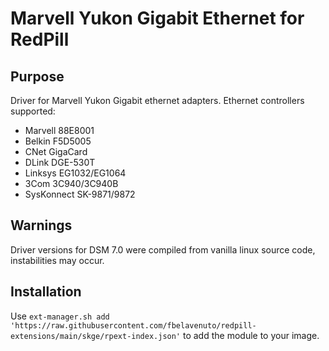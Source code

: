 # Marvell Yukon Gigabit Ethernet for RedPill

## Purpose

Driver for Marvell Yukon Gigabit ethernet adapters. Ethernet controllers supported:

- Marvell 88E8001
- Belkin F5D5005
- CNet GigaCard
- DLink DGE-530T
- Linksys EG1032/EG1064
- 3Com 3C940/3C940B
- SysKonnect SK-9871/9872

## Warnings

Driver versions for DSM 7.0 were compiled from vanilla linux source code, instabilities may occur.

## Installation

Use `ext-manager.sh add 'https://raw.githubusercontent.com/fbelavenuto/redpill-extensions/main/skge/rpext-index.json'` 
to add the module to your image.

